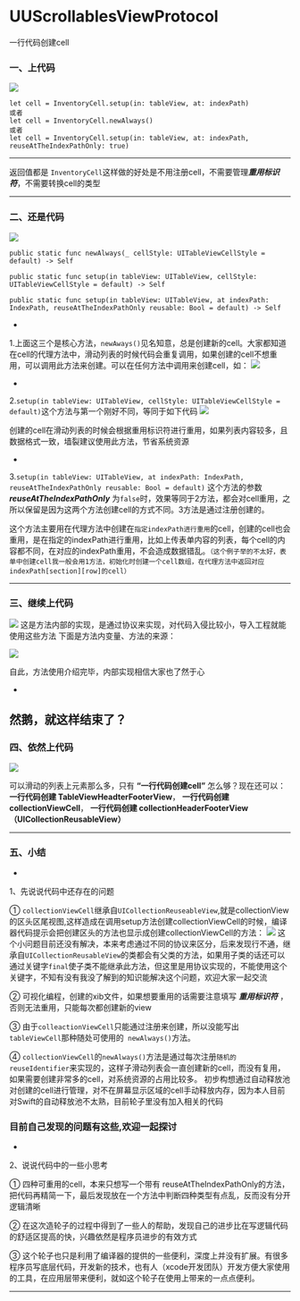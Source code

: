 # UUScrollablesViewProtocol
一行代码创建cell
### 一、上代码
![](https://user-gold-cdn.xitu.io/2018/8/20/16555bde9bbfbd58?w=2032&h=256&f=jpeg&s=114902)

```
let cell = InventoryCell.setup(in: tableView, at: indexPath)
或者
let cell = InventoryCell.newAlways()
或者
let cell = InventoryCell.setup(in: tableView, at: indexPath, reuseAtTheIndexPathOnly: true)
```

***

返回值都是 ``InventoryCell``这样做的好处是不用注册cell，不需要管理***重用标识符***，不需要转换cell的类型

---

### 二、还是代码
![](https://user-gold-cdn.xitu.io/2018/8/20/16555be63db00f36?w=2184&h=204&f=jpeg&s=133769)
```
public static func newAlways(_ cellStyle: UITableViewCellStyle = default) -> Self

public static func setup(in tableView: UITableView, cellStyle: UITableViewCellStyle = default) -> Self

public static func setup(in tableView: UITableView, at indexPath: IndexPath, reuseAtTheIndexPathOnly reusable: Bool = default) -> Self
```

*

1.上面这三个是核心方法，``newAways()``见名知意，总是创建新的cell。大家都知道在cell的代理方法中，滑动列表的时候代码会重复调用，如果创建的cell不想重用，可以调用此方法来创建。可以在任何方法中调用来创建cell，如：
![](https://user-gold-cdn.xitu.io/2018/8/20/16555beb58aedaa6?w=1842&h=442&f=jpeg&s=130737)

*

2.``setup(in tableView: UITableView, cellStyle: UITableViewCellStyle = default)``这个方法与第一个刚好不同，等同于如下代码
![](https://user-gold-cdn.xitu.io/2018/8/20/16555bfd3d27a9ab?w=1480&h=156&f=jpeg&s=69367)

创建的cell在滑动列表的时候会根据重用标识符进行重用，如果列表内容较多，且数据格式一致，墙裂建议使用此方法，节省系统资源

*

3.``setup(in tableView: UITableView, at indexPath: IndexPath, reuseAtTheIndexPathOnly reusable: Bool = default)``
这个方法的参数 ***reuseAtTheIndexPathOnly*** 为``false``时，效果等同于2方法，都会对cell重用，之所以保留是因为这两个方法创建cell的方式不同。3方法是通过注册创建的。

这个方法主要用在代理方法中创建在``指定indexPath进行重用``的cell，创建的cell也会重用，是在指定的indexPath进行重用，比如上传表单内容的列表，每个cell的内容都不同，在对应的indexPath重用，不会造成数据错乱。``（这个例子举的不太好，表单中创建cell我一般会用1方法，初始化时创建一个cell数组，在代理方法中返回对应indexPath[section][row]的cell）``

---

### 三、继续上代码
![](https://user-gold-cdn.xitu.io/2018/8/20/16555c03a725fc06?w=2260&h=744&f=jpeg&s=351457)
这是方法内部的实现，是通过协议来实现，对代码入侵比较小，导入工程就能使用这些方法
下面是方法内变量、方法的来源：

![](https://user-gold-cdn.xitu.io/2018/8/20/16555c0b4d33363e?w=2136&h=1166&f=jpeg&s=552153)

自此，方法使用介绍完毕，内部实现相信大家也了然于心

*

然鹅，就这样结束了？
---

### 四、依然上代码

![](https://user-gold-cdn.xitu.io/2018/8/20/16555c1728145671?w=2754&h=1070&f=jpeg&s=507006)

可以滑动的列表上元素那么多，只有 **“一行代码创建cell”** 怎么够？现在还可以：
**一行代码创建 TableViewHeadterFooterView**，
**一行代码创建 collectionViewCell**，
**一行代码创建 collectionHeaderFooterView（UICollectionReusableView）**

---

### 五、小结

-
1、先说说代码中还存在的问题

① ``collectionViewCell``继承自``UICollectionReuseableView``,就是collectionView的区头区尾视图,这样造成在调用setup方法创建collectionViewCell的时候，编译器代码提示会把创建区头的方法也显示成创建collectionViewCell的方法：
![](https://user-gold-cdn.xitu.io/2018/8/20/16555c1df436abfd?w=2490&h=496&f=jpeg&s=383614)
这个小问题目前还没有解决，本来考虑通过不同的协议来区分，后来发现行不通，继承自``UICollectionReusableView``的类都会有父类的方法，如果用子类的话还可以通过关键字```final```使子类不能继承此方法，但这里是用协议实现的，不能使用这个关键字，不知有没有我没了解到的知识能解决这个问题，欢迎大家一起交流

② 可视化编程，创建的xib文件，如果想要重用的话需要注意填写 ***重用标识符*** ，否则无法重用，只能每次都创建新的view

③ 由于``colleactionViewCell``只能通过注册来创建，所以没能写出``tableViewCell``那种随处可使用的`` newAlways()``方法。

④ ``collectionViewCell``的``newAlways()``方法是通过每次注册``随机的reuseIdentifier``来实现的，这样子滑动列表会一直创建新的cell，而没有复用，如果需要创建非常多的cell，对系统资源的占用比较多。
初步构想通过自动释放池对创建的cell进行管理，对不在屏幕显示区域的cell手动释放内存，因为本人目前对Swift的自动释放池不太熟，目前轮子里没有加入相关的代码

### 目前自己发现的问题有这些,欢迎一起探讨

*

2、说说代码中的一些小思考

① 四种可重用的cell，本来只想写一个带有 reuseAtTheIndexPathOnly的方法，把代码再精简一下，最后发现放在一个方法中判断四种类型有点乱，反而没有分开逻辑清晰

② 在这次造轮子的过程中得到了一些人的帮助，发现自己的进步比在写逻辑代码的舒适区提高的快，兴趣依然是程序员进步的有效方式

③ 这个轮子也只是利用了编译器的提供的一些便利，深度上并没有扩展。有很多程序员写底层代码，开发新的技术，也有人（xcode开发团队）开发方便大家使用的工具，在应用层带来便利，就如这个轮子在使用上带来的一点点便利。

---

